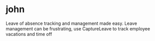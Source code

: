 # john
Leave of absence tracking and management made easy. Leave management can be frustrating, use CaptureLeave to track employee vacations and time off
